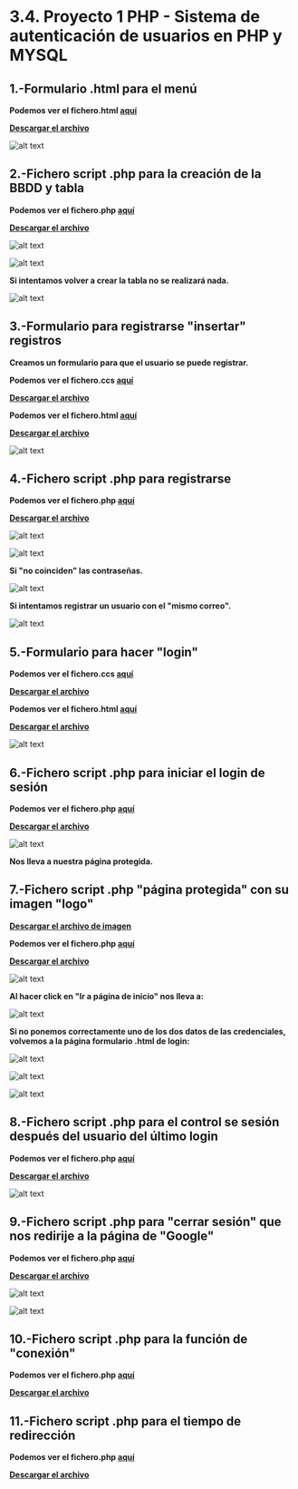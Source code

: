 # 3.4. Proyecto 1 PHP - Sistema de autenticación de usuarios en PHP y MYSQL

## 1.-Formulario .html para el menú

**Podemos ver el fichero.html [aquí](operacionesBBDD_html.md)**

**[Descargar el archivo](operacionesBBDD.html.zip)**

![alt text](image.png)

## 2.-Fichero script .php para la creación de la BBDD y tabla

**Podemos ver el fichero.php [aquí](crearBBDD_php.md)**

**[Descargar el archivo](crearBBDD.php)**

![alt text](image-1.png)

![alt text](image-2.png)

**Si intentamos volver a crear la tabla no se realizará nada.**

![alt text](image-3.png)

## 3.-Formulario para registrarse "insertar" registros

**Creamos un formulario para que el usuario se puede registrar.**

**Podemos ver el fichero.ccs [aquí](estilos_ccs.md)**

**[Descargar el archivo](estilos.ccs)**

**Podemos ver el fichero.html [aquí](registro_html.md)**

**[Descargar el archivo](registro.html.zip)**

![alt text](image-4.png)

## 4.-Fichero script .php para registrarse

**Podemos ver el fichero.php [aquí](insertar_php.md)**

**[Descargar el archivo](insertar.php)**

![alt text](image-5.png)

![alt text](image-8.png)

**Si "no coinciden" las contraseñas.**

![alt text](image-6.png)

**Si intentamos registrar un usuario con el "mismo correo".**

![alt text](image-7.png)

## 5.-Formulario para hacer "login"

**Podemos ver el fichero.ccs [aquí](inicio_css.md)**

**[Descargar el archivo](inicio.css.zip)**

**Podemos ver el fichero.html [aquí](login_html.md)**

**[Descargar el archivo](login.html.zip)**

![alt text](image-9.png)

## 6.-Fichero script .php para iniciar el login de sesión

**Podemos ver el fichero.php [aquí](login_php.md)**

**[Descargar el archivo](login.php)**

![alt text](image-15.png)

**Nos lleva a nuestra página protegida.**

## 7.-Fichero script .php "página protegida" con su imagen "logo"

**[Descargar el archivo de imagen](7883511.jpg)**

**Podemos ver el fichero.php [aquí](protegida_php.md)**

**[Descargar el archivo](protegida.php)**

![alt text](image-11.png)

**Al hacer click en "Ir a página de inicio" nos lleva a:**

![alt text](image.png)

**Si no ponemos correctamente uno de los dos datos de las credenciales, volvemos a la página formulario .html de login:**

![alt text](image-12.png)

![alt text](image-13.png)

![alt text](image-14.png)

## 8.-Fichero script .php para el control se sesión después del usuario del último login

**Podemos ver el fichero.php [aquí](control_sesion_php.md)**

**[Descargar el archivo](control_sesion.php)**

![alt text](image-16.png)

## 9.-Fichero script .php para "cerrar sesión" que nos redirije a la página de "Google"

**Podemos ver el fichero.php [aquí](logout_php.md)**

**[Descargar el archivo](logout.php)**

![alt text](image-17.png)

![alt text](image-18.png)

## 10.-Fichero script .php para la función de "conexión"

**Podemos ver el fichero.php [aquí](connection_php.md)**

**[Descargar el archivo](connection.php)**

## 11.-Fichero script .php para el tiempo de redirección

**Podemos ver el fichero.php [aquí](redirec_tiempo_php.md)**

**[Descargar el archivo](redirec_tiempo.php)**

